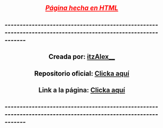 <h2 style="text-align: center;"><span style="text-decoration: underline;"><strong><span style="color: #ff0000; text-decoration: underline;"><em>                            P&aacute;gina hecha en HTML</em></span></strong></span><strong><br /></strong></h2>
<h2><span style="color: #000000;"><strong><em>-------------------------------------------------------------------------------------------------------------</em></strong></span></h2>
<h2 style="text-align: center;"><span style="color: #000000;"><strong>              Creada por: <a href="https://github.com/itzAlex/">itzAlex__</a></strong></span></h2>

<h2 style="text-align: center;"><span style="color: #000000;"><strong>              Repositorio oficial: <a href="https://github.com/itzAlex/itzalex.github.io">Clicka aqu&iacute;</a></strong></span></h2>

<h2 style="text-align: center;"><strong>              Link a la p&aacute;gina: <a href="itzalex.github.io">              Clicka aqu&iacute;</a></strong></h2>
<h2><span style="color: #000000;"><strong>  
<em>-------------------------------------------------------------------------------------------------------------</em></strong></span></h2>
